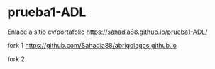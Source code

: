 # prueba1-ADL

Enlace a sitio cv/portafolio
https://sahadia88.github.io/prueba1-ADL/

fork 1
https://github.com/Sahadia88/abrigolagos.github.io

fork 2
